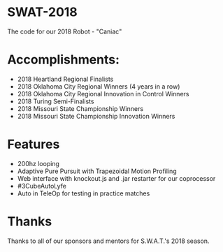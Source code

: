 # SWAT-2018
The code for our 2018 Robot - "Caniac"

# Accomplishments:
 - 2018 Heartland Regional Finalists
 - 2018 Oklahoma City Regional Winners (4 years in a row)
 - 2018 Oklahoma City Regional Innovation in Control Winners
 - 2018 Turing Semi-Finalists
 - 2018 Missouri State Championship Winners
 - 2018 Missouri State Championship Innovation Winners
 
# Features
 - 200hz looping
 - Adaptive Pure Pursuit with Trapezoidal Motion Profiling
 - Web interface with knockout.js and .jar restarter for our coprocessor
 - #3CubeAutoLyfe
 - Auto in TeleOp for testing in practice matches
# Thanks
  Thanks to all of our sponsors and mentors for S.W.A.T.'s 2018 season.
